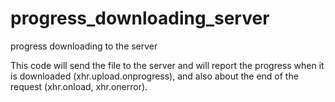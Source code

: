 # progress_downloading_server
progress downloading to the server


This code will send the file to the server and will report the progress when it is downloaded (xhr.upload.onprogress), and also about the end of the request (xhr.onload, xhr.onerror).
